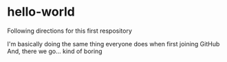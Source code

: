 # hello-world
Following directions for this first respository

I'm basically doing the same thing everyone does when first joining GitHub
And, there we go... kind of boring
